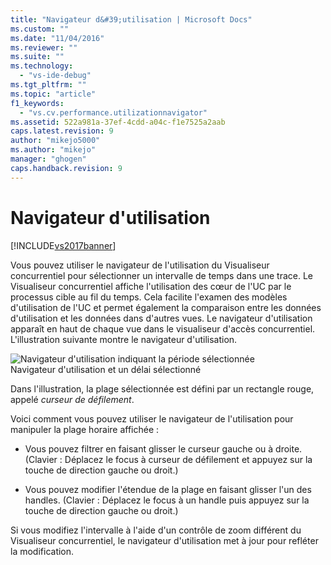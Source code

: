 ```yaml
---
title: "Navigateur d&#39;utilisation | Microsoft Docs"
ms.custom: ""
ms.date: "11/04/2016"
ms.reviewer: ""
ms.suite: ""
ms.technology: 
  - "vs-ide-debug"
ms.tgt_pltfrm: ""
ms.topic: "article"
f1_keywords: 
  - "vs.cv.performance.utilizationnavigator"
ms.assetid: 522a981a-37ef-4cdd-a04c-f1e7525a2aab
caps.latest.revision: 9
author: "mikejo5000"
ms.author: "mikejo"
manager: "ghogen"
caps.handback.revision: 9
---
```

# Navigateur d&#39;utilisation
[!INCLUDE[vs2017banner](../code-quality/includes/vs2017banner.md)]

Vous pouvez utiliser le navigateur de l'utilisation du Visualiseur concurrentiel pour sélectionner un intervalle de temps dans une trace.  Le Visualiseur concurrentiel affiche l'utilisation des cœur de l'UC par le processus cible au fil du temps.  Cela facilite l'examen des modèles d'utilisation de l'UC et permet également la comparaison entre les données d'utilisation et les données dans d'autres vues.  Le navigateur d'utilisation apparaît en haut de chaque vue dans le visualiseur d'accès concurrentiel.  L'illustration suivante montre le navigateur d'utilisation.  
  
 ![Navigateur d'utilisation indiquant la période sélectionnée](../profiling/media/cvutilizationnavigator.png "CVUtilizationNavigator")  
Navigateur d'utilisation et un délai sélectionné  
  
 Dans l'illustration, la plage sélectionnée est défini par un rectangle rouge, appelé *curseur de défilement*.  
  
 Voici comment vous pouvez utiliser le navigateur de l'utilisation pour manipuler la plage horaire affichée :  
  
-   Vous pouvez filtrer en faisant glisser le curseur gauche ou à droite. \(Clavier : Déplacez le focus à curseur de défilement et appuyez sur la touche de direction gauche ou droit.\)  
  
-   Vous pouvez modifier l'étendue de la plage en faisant glisser l'un des handles. \(Clavier : Déplacez le focus à un handle puis appuyez sur la touche de direction gauche ou droit.\)  
  
 Si vous modifiez l'intervalle à l'aide d'un contrôle de zoom différent du Visualiseur concurrentiel, le navigateur d'utilisation met à jour pour refléter la modification.